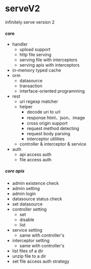 # serveV2
infinitely serve version 2

#### core
* handler
    * upload support
    * http file serving
    * serving file with interceptors
    * serving apis with interceptors
* in-memory typed cache
* orm
    * datasource
    * transaction
    * interface-oriented programming
* rest
    * uri regexp matcher
    * helper
        * decode uri to url
        * response html、json、image
        * cross origin support
        * request method detecting
        * request body parsing
        * interceptor utilities
    * controller & interceptor & service
* auth
    * api access auth
    * file access auth

##### core apis
* admin existence check
* admin setting
* admin login
* datasource status check
* set datasource
* controller setting
    * set
    * disable
    * list
* service setting
    * same with controller's
* interceptor setting
    * same with controller's
* list files of a dir
* unzip file to a dir
* set file access auth strategy